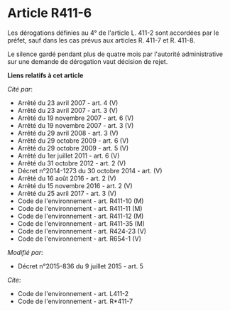 # Article R411-6

Les dérogations définies au 4° de l'article L. 411-2 sont accordées par le préfet, sauf dans les cas prévus aux articles R.
411-7 et R. 411-8.

Le silence gardé pendant plus de quatre mois par l'autorité administrative sur une demande de dérogation vaut décision de
rejet.

**Liens relatifs à cet article**

_Cité par_:

  - Arrêté du 23 avril 2007 - art. 4 (V)
  - Arrêté du 23 avril 2007 - art. 3 (V)
  - Arrêté du 19 novembre 2007 - art. 6 (V)
  - Arrêté du 19 novembre 2007 - art. 3 (V)
  - Arrêté du 29 avril 2008 - art. 3 (V)
  - Arrêté du 29 octobre 2009 - art. 6 (V)
  - Arrêté du 29 octobre 2009 - art. 5 (V)
  - Arrêté du 1er juillet 2011 - art. 6 (V)
  - Arrêté du 31 octobre 2012 - art. 2 (V)
  - Décret n°2014-1273 du 30 octobre 2014 - art. (V)
  - Arrêté du 16 août 2016 - art. 2 (V)
  - Arrêté du 15 novembre 2016 - art. 2 (V)
  - Arrêté du 25 avril 2017 - art. 3 (V)
  - Code de l'environnement - art. R411-10 (M)
  - Code de l'environnement - art. R411-11 (M)
  - Code de l'environnement - art. R411-12 (M)
  - Code de l'environnement - art. R411-35 (M)
  - Code de l'environnement - art. R424-23 (V)
  - Code de l'environnement - art. R654-1 (V)

_Modifié par_:

  - Décret n°2015-836 du 9 juillet 2015 - art. 5

_Cite_:

  - Code de l'environnement - art. L411-2
  - Code de l'environnement - art. R*411-7
